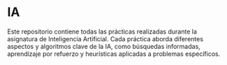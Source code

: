# IA
Este repositorio contiene todas las prácticas realizadas durante la asignatura de Inteligencia Artificial. Cada práctica aborda diferentes aspectos y algoritmos clave de la IA, como búsquedas informadas, aprendizaje por refuerzo y heurísticas aplicadas a problemas específicos.
